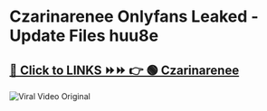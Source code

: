
 # Czarinarenee Onlyfans Leaked - Update Files huu8e

## <h2><a href="https://clipsfans.com/Czarinarenee&ref=git">🔗 Click to LINKS ⏩⏩ 👉 🟢 Czarinarenee </a></h2>

<a href="https://clipsfans.com/Czarinarenee&ref=git" rel="nofollow" data-target="animated-image.originalLink"><img src="https://i.ibb.co.com/xMMVF88/686577567.gif" alt="Viral Video Original" style="max-width: 100%; display: inline-block;" data-target="animated-image.originalImage"></a>

